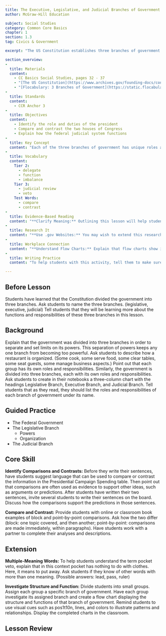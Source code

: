 ```yaml
---
title: The Executive, Legislative, and Judicial Branches of Government
author: McGraw-Hill Education

subject: Social Studies
category: Common Core Basics
chapter: 1
section: 1.3
tag: Civics & Government

excerpt: "The US Constitution establishes three branches of government. The executive branch, led by the president, is in charge of the daily activities of government. The legislative branch which includes the House of Representatives and the Senate, passes laws. The judicial branch, made up of the Supreme Court and other courts, interprets the laws."

section_overview:
-
  title: Materials
  content:
    - CC Basics Social Studies, pages 32 - 37
    - "[The US Constitution](https://www.archives.gov/founding-docs/constitution-transcript)"
    - "[Flocabulary: 3 Branches of Government](https://static.flocabulary.com/media/streaming/20e0a352aaca4b45b019458b35ac759b/360/SOC-3-branches-of-government.mp4)"
-
  title: Standards
  content:
    - CCR Anchor 3
-
  title: Objectives
  content:
    - Identify the role and duties of the president
    - Compare and contrast the two houses of Congress
    - Explain how the federal judicial system functions
-
  title: Key Concept
  content: "Each of the three branches of government has unique roles and responsibilities."
-
  title: Vocabulary
  content:
    Tier 2:
      - delegate
      - function
      - imbalance
    Tier 3:
      - judicial review
      - veto
    Test Words:
      - compare
      - contrast
-
  title: Evidence-Based Reading
  content: "**Clarify Meaning:** Outlining this lesson will help students understand the complexity of the branches of government. Outline the section on the executive branch with students. Stress the need to find the main topic of each paragraph. Point out that the boldfaced words can indicate important items to place in the outline."
-
  title: Research It
  content: "**Use .gov Websites:** You may wish to extend this research activity by dividing students into groups based on the branch of government the person they wrote about is part of. Have each group create a presentation about their branch of government, how people become members of that branch, and the members they researched."
-
  title: Workplace Connection
  content: "**Understand Flow Charts:** Explain that flow charts show information in steps to clearly indicate what happens first, next, and last. Have students work in small groups to research how a bill becomes law and to create a flow chart illustrating this process. Circulate among the groups, asking questions to help guide their work, such as where in Congress does a new bill start? (in the House of Representatives)"
-
  title: Writing Practice
  content: "To help students with this activity, tell them to make sure that the characteristics of each branch that they are comparing are similar in nature, even if they are different in function. Work with the whole class to make a table on the board with three columns: Executive, Legislative, and Judicial. In the first row, under the first heading, write enforces laws. Elicit from students what should appear in the other two columns (legislative: makes laws; judicial: interprets laws). Help them identify that, even though the specific functions of the three branches are different, all three roles relate to laws. Point out that if one role related to laws and another related to taxes, there would be little use in comparing or contrasting them. When students have completed their paragraphs, make sure they have compared and contrasted related characteristics and used words that signal comparison and contrast."

---
```

## Before Lesson

Students have learned that the Constitution divided the government into three branches. Ask students to name the three branches. (legislative, executive, judicial) Tell students that they will be learning more about the functions and responsibilities of these three branches in this lesson.

## Background

Explain that the government was divided into three branches in order to separate and set limits on its powers. This separation of powers keeps any one branch from becoming too powerful. Ask students to describe how a restaurant is organized. (Some cook, some serve food, some clear tables, some seat guests, some manage business aspects.) Point out that each group has its own roles and responsibilities. Similarly, the government is divided into three branches, each with its own roles and responsibilities. Ask students to create in their notebooks a three-column chart with the headings Legislative Branch, Executive Branch, and Judicial Branch. Tell students that as they read, they should list the roles and responsibilities of each branch of government under its name.

## Guided Practice

- The Federal Government
- The Legislative Branch
  - Powers
  - Organization
- The Judicial Branch

## Core Skill

**Identify Comparisons and Contrasts:** Before they write their sentences, have students suggest language that can be used to compare or contrast the information in the Presidential Campaign Spending table. Then point out that comparisons are often used as evidence to support other ideas, such as arguments or predictions. After students have written their two sentences, invite several students to write their sentences on the board. Discuss how the comparisons support the predictions in those sentences.

**Compare and Contrast:** Provide students with online or classroom book examples of block and point-by-point comparisons. Ask how the two differ (block: one topic covered, and then another; point-by-point: comparisons are made immediately, within paragraphs). Have students work with a partner to complete their analyses and descriptions.

## Extension

**Multiple-Meaning Words:** To help students understand the term pocket veto, explain that in this context pocket has nothing to do with clothes. Here, it means to put away. Ask students if they know of other words with more than one meaning. (Possible answers: lead, pass, ruler)

**Investigate Structure and Function:** Divide students into small groups. Assign each group a specific branch of government. Have each group investigate its assigned branch and create a flow chart displaying the structure and functions of that branch of government. Remind students to use visual cues such as pos1t10n, lines, and colors to illustrate patterns and relationships. Display the completed charts in the classroom.

## Lesson Review
